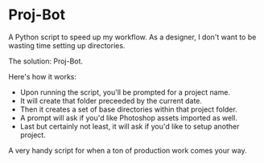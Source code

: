# Proj-Bot

A Python script to speed up my workflow. As a designer, I don't want to be wasting time setting up directories.

The solution: Proj-Bot.

Here's how it works:

*  Upon running the script, you'll be prompted for a project name. 
*  It will create that folder preceeded by the current date. 
*  Then it creates a set of base directories within that project folder.
*  A prompt will ask if you'd like Photoshop assets imported as well.
*  Last but certainly not least, it will ask if you'd like to setup another project.

A very handy script for when a ton of production work comes your way.
